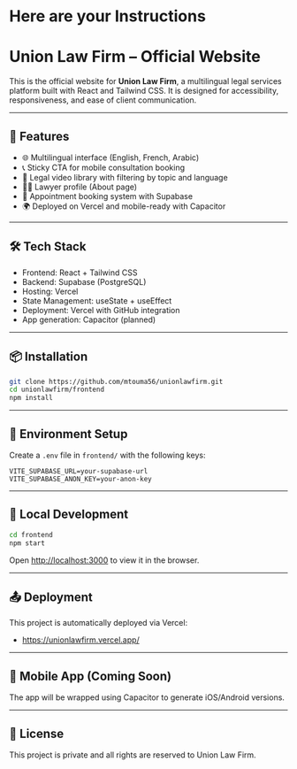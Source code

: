 # Here are your Instructions

# Union Law Firm – Official Website

This is the official website for **Union Law Firm**, a multilingual legal services platform built with React and Tailwind CSS. It is designed for accessibility, responsiveness, and ease of client communication.

---

## 🚀 Features

- 🌐 Multilingual interface (English, French, Arabic)
- 📞 Sticky CTA for mobile consultation booking
- 🎥 Legal video library with filtering by topic and language
- 🧑‍⚖️ Lawyer profile (About page)
- 📅 Appointment booking system with Supabase
- 🌍 Deployed on Vercel and mobile-ready with Capacitor

---

## 🛠 Tech Stack

- Frontend: React + Tailwind CSS
- Backend: Supabase (PostgreSQL)
- Hosting: Vercel
- State Management: useState + useEffect
- Deployment: Vercel with GitHub integration
- App generation: Capacitor (planned)

---

## 📦 Installation

```bash
git clone https://github.com/mtouma56/unionlawfirm.git
cd unionlawfirm/frontend
npm install
```

---

## 🔐 Environment Setup

Create a `.env` file in `frontend/` with the following keys:

```env
VITE_SUPABASE_URL=your-supabase-url
VITE_SUPABASE_ANON_KEY=your-anon-key
```

---

## 🧪 Local Development

```bash
cd frontend
npm start
```

Open [http://localhost:3000](http://localhost:3000) to view it in the browser.

---

## 📤 Deployment

This project is automatically deployed via Vercel:
- https://unionlawfirm.vercel.app/

---

## 📱 Mobile App (Coming Soon)

The app will be wrapped using Capacitor to generate iOS/Android versions.

---

## 📄 License

This project is private and all rights are reserved to Union Law Firm.